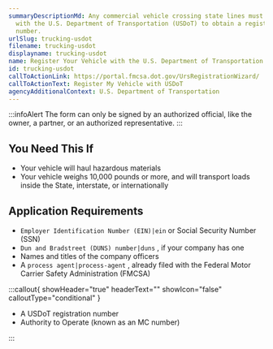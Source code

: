 ```yaml
---
summaryDescriptionMd: Any commercial vehicle crossing state lines must register
  with the U.S. Department of Transportation (USDoT) to obtain a registration
  number.
urlSlug: trucking-usdot
filename: trucking-usdot
displayname: trucking-usdot
name: Register Your Vehicle with the U.S. Department of Transportation
id: trucking-usdot
callToActionLink: https://portal.fmcsa.dot.gov/UrsRegistrationWizard/
callToActionText: Register My Vehicle with USDoT
agencyAdditionalContext: U.S. Department of Transportation
---
```

:::infoAlert 
 The form can only be signed by an authorized official, like the owner, a partner, or an authorized representative.
:::

## You Need This If

* Your vehicle will haul hazardous materials
* Your vehicle weighs 10,000 pounds or more, and will transport loads inside the State, interstate, or internationally

## Application Requirements

*  `Employer Identification Number (EIN)|ein` or Social Security Number (SSN)
*  `Dun and Bradstreet (DUNS) number|duns` , if your company has one
* Names and titles of the company officers
* A `process agent|process-agent` , already filed with the Federal Motor Carrier Safety Administration (FMCSA)

:::callout{ showHeader="true" headerText="" showIcon="false" calloutType="conditional" }

- A USDoT registration number
- Authority to Operate (known as an MC number)

:::